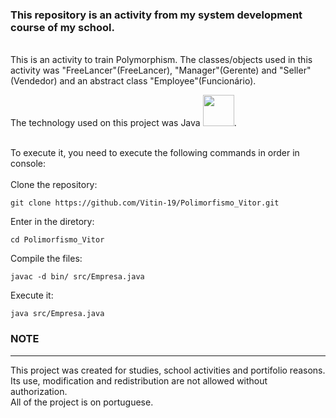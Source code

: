 <h3>This repository is an activity from my system development course of my school.</h3><br>
This is an activity to train Polymorphism. The classes/objects used in this activity was "FreeLancer"(FreeLancer), "Manager"(Gerente) and "Seller"(Vendedor) and an abstract class "Employee"(Funcionário).


The technology used on this project was Java
<img src="https://cdn.jsdelivr.net/gh/devicons/devicon/icons/java/java-original.svg" width="50" height="50"/>.<br><br>

To execute it, you need to execute the following commands in order in console:<br><br>
Clone the repository:
```shel
git clone https://github.com/Vitin-19/Polimorfismo_Vitor.git
```
Enter in the diretory:
```shel
cd Polimorfismo_Vitor
```
Compile the files:
```shel
javac -d bin/ src/Empresa.java
```
Execute it: 
```shel
java src/Empresa.java
```

<h3>NOTE</h3>
<hr>
This project was created for studies, school activities and portifolio reasons. Its use, modification and redistribution are not allowed without authorization.<br>
All of the project is on portuguese.
